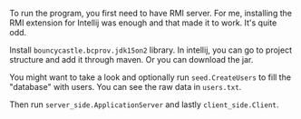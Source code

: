To run the program, you first need to have RMI server. 
For me, installing the RMI extension for 
Intellij was enough and that made it to work. It's quite odd.

Install ``bouncycastle.bcprov.jdk15on2`` library. In intellij, you can go to project
structure and add it through maven. Or you can download the jar. 

You might want to take a look and optionally run ```seed.CreateUsers``` to fill
the "database" with users. You can see the raw data in ```users.txt```.

Then run ```server_side.ApplicationServer``` and
lastly ```client_side.Client```.
